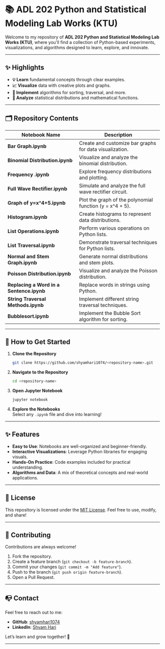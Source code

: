 # 📚 ADL 202 Python and Statistical Modeling Lab Works (KTU)  

Welcome to my repository of **ADL 202 Python and Statistical Modeling Lab Works (KTU)**, where you'll find a collection of Python-based experiments, visualizations, and algorithms designed to learn, explore, and innovate.  

---

## ✨ Highlights  

- **💡 Learn** fundamental concepts through clear examples.  
- **📈 Visualize** data with creative plots and graphs.  
- **🚀 Implement** algorithms for sorting, traversal, and more.  
- **🎯 Analyze** statistical distributions and mathematical functions.  

---

## 🗂 Repository Contents  

| Notebook Name                       | Description                                                                 |
|-------------------------------------|-----------------------------------------------------------------------------|
| **Bar Graph.ipynb**                 | Create and customize bar graphs for data visualization.                    |
| **Binomial Distribution.ipynb**     | Visualize and analyze the binomial distribution.                           |
| **Frequency .ipynb**                | Explore frequency distributions and plotting.                              |
| **Full Wave Rectifier.ipynb**       | Simulate and analyze the full wave rectifier circuit.                      |
| **Graph of y=x^4+5.ipynb**          | Plot the graph of the polynomial function \(y = x^4 + 5\).                 |
| **Histogram.ipynb**                 | Create histograms to represent data distributions.                         |
| **List Operations.ipynb**           | Perform various operations on Python lists.                                |
| **List Traversal.ipynb**            | Demonstrate traversal techniques for Python lists.                         |
| **Normal and Stem Graph.ipynb**     | Generate normal distributions and stem plots.                              |
| **Poisson Distribution.ipynb**      | Visualize and analyze the Poisson distribution.                            |
| **Replacing a Word in a Sentence.ipynb** | Replace words in strings using Python.                                |
| **String Traversal Methods.ipynb**  | Implement different string traversal techniques.                           |
| **Bubblesort.ipynb**                | Implement the Bubble Sort algorithm for sorting.                           |

---

## 🚀 How to Get Started  

1. **Clone the Repository**  
   ```bash
   git clone https://github.com/shyamhari1074/<repository-name>.git
   ```

2. **Navigate to the Repository**  
   ```bash
   cd <repository-name>
   ```

3. **Open Jupyter Notebook**  
   ```bash
   jupyter notebook
   ```

4. **Explore the Notebooks**  
   Select any `.ipynb` file and dive into learning!

---

## ✨ Features  

- **Easy to Use**: Notebooks are well-organized and beginner-friendly.  
- **Interactive Visualizations**: Leverage Python libraries for engaging visuals.  
- **Hands-On Practice**: Code examples included for practical understanding.  
- **Algorithms and Data**: A mix of theoretical concepts and real-world applications.  

---

## 🐜 License  

This repository is licensed under the [MIT License](LICENSE). Feel free to use, modify, and share!

---

## 🤝 Contributing  

Contributions are always welcome!  

1. Fork the repository.  
2. Create a feature branch (`git checkout -b feature-branch`).  
3. Commit your changes (`git commit -m "Add feature"`).  
4. Push to the branch (`git push origin feature-branch`).  
5. Open a Pull Request.  

---

## 📭 Contact  

Feel free to reach out to me:  

- **GitHub**: [shyamhari1074](https://github.com/shyamhari1074)  
- **LinkedIn**: [Shyam Hari](https://www.linkedin.com/in/shyam-hari-5389492b3/)  

Let’s learn and grow together! 🎉  

---
